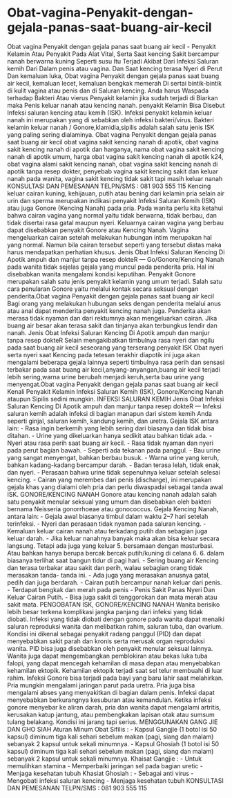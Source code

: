 # Obat-vagina-Penyakit-dengan-gejala-panas-saat-buang-air-kecil
Obat vagina Penyakit dengan gejala panas saat buang air kecil - Penyakit Kelamin Atau Penyakit Pada Alat Vital, Serta Saat kencing Sakit bercampur nanah berwarna kuning Seperti susu Itu Terjadi Akibat Dari Infeksi Saluran kemih Dari Dalam penis atau vagina. Dan Saat kencing terasa Nyeri di Perut Dan kemaluan luka, Obat vagina Penyakit dengan gejala panas saat buang air kecil, kemaluan lecet, kemaluan bengkak memerah Di sertai bintik-bintik di kulit vagina atau penis dan di Saluran kencing. Anda harus Waspada terhadap Bakteri Atau vierus Penyakit kelamin jika sudah terjadi di Biarkan maka Penis keluar nanah atau kencing nanah. penyakit Kelamin Bisa Disebut Infeksi saluran kencing atau kemih (ISK). Infeksi penyakit kelamin keluar nanah ini merupakan yang di sebabkan oleh infeksi bakteri/virus. Bakteri kelamin keluar nanah / Gonore,klamidia,sipilis adalah salah satu jenis ISK yang paling sering dialaminya.  Obat vagina Penyakit dengan gejala panas saat buang air kecil  obat vagina sakit kencing nanah di apotik, obat vagina sakit kencing nanah di apotik dan harganya, nama obat vagina sakit kencing nanah di apotik umum, harga obat vagina sakit kencing nanah di apotik k24, obat vagina alami sakit kencing nanah, obat vagina sakit kencing nanah di apotik tanpa resep dokter, penyebab vagina sakit kencing sakit dan keluar nanah pada wanita, vagina sakit kencing tidak sakit tapi masih keluar nanah   KONSULTASI DAN PEMESANAN TELPN/SMS : 081 903 555 115   Kencing keluar cairan kuning, kehijauan, putih atau bening dari kelamin pria selain air urin dan sperma merupakan indikasi penyakit Infeksi Saluran Kemih (ISK) atau juga Gonore (Kencing Nanah) pada pria. Pada wanita perlu kita ketahui bahwa cairan vagina yang normal yaitu tidak berwarna, tidak berbau, dan tidak disertai rasa gatal maupun nyeri. Keluarnya cairan vagina yang berbau dapat disebabkan penyakit Gonore atau Kencing Nanah. Vagina mengeluarkan cairan setelah melakukan hubungan intim merupakan hal yang normal. Namun bila cairan tersebut seperti yang tersebut diatas maka harus mendapatkan perhatian khusus.  Jenis Obat Infeksi Saluran Kencing Di Apotik ampuh dan manjur tanpa resep dokteR — Go/Gonore/Kencing Nanah pada wanita tidak sejelas gejala yang muncul pada penderita pria. Hal ini disebabkan wanita mengalami kondisi keputihan. Penyakit Gonore merupakan salah satu jenis penyakit kelamin yang umum terjadi. Salah satu cara penularan Gonore yaitu melalui kontak secara seksual dengan penderita.Obat vagina Penyakit dengan gejala panas saat buang air kecil  Bagi orang yang melakukan hubungan seks dengan penderita melalui anus atau anal dapat menderita penyakit kencing nanah juga. Penderita akan merasa tidak nyaman dan dari rektumnya akan mengeluarkan cairan. Jika buang air besar akan terasa sakit dan tinjanya akan terbungkus lendir dan nanah. Jenis Obat Infeksi Saluran Kencing Di Apotik ampuh dan manjur tanpa resep dokteR Selain mengakibatkan timbulnya rasa nyeri dan ngilu pada saat buang air kecil seseorang yang terserang penyakit ISK Obat nyeri serta nyeri saat Kencing pada tetesan terakhir diapotik ini juga akan mengalami beberapa gejala lainnya seperti timbulnya rasa perih dan sensasi terbakar pada saat buang air kecil,anyang-anyangan,buang air kecil terjadi lebih sering,warna urine berubah menjadi keruh,serta bau urine yang menyengat.Obat vagina Penyakit dengan gejala panas saat buang air kecil Kenali Penyakit Kelamin Infeksi Saluran Kemih (ISK), Gonore/Kencing Nanah ataupun Sipilis sedini mungkin.   INFEKSI SALURAN KEMIH  Jenis Obat Infeksi Saluran Kencing Di Apotik ampuh dan manjur tanpa resep dokteR — Infeksi saluran kemih adalah infeksi di bagian manapun dari sistem kemih Anda seperti ginjal, saluran kemih, kandung kemih, dan uretra.   Gejala ISK antara lain:  - Rasa ingin berkemih yang lebih sering dari biasanya dan tidak bisa ditahan. - Urine yang dikeluarkan hanya sedikit atau bahkan tidak ada. - Nyeri atau rasa perih saat buang air kecil. - Rasa tidak nyaman dan nyeri pada perut bagian bawah. - Seperti ada tekanan pada panggul. - Bau urine yang sangat menyengat, bahkan berbau busuk. - Warna urine yang keruh, bahkan kadang-kadang bercampur darah. - Badan terasa lelah, tidak enak, dan nyeri. - Perasaan bahwa urine tidak sepenuhnya keluar setelah selesai kencing. - Cairan yang merembes dari penis (discharge), ini merupakan gejala khas yang dialami oleh pria dan perlu diwaspadai sebagai tanda awal ISK.   GONORE/KENCING NANAH  Gonore atau kencing nanah adalah salah satu penyakit menular seksual yang umum dan disebabkan oleh bakteri bernama Neisseria gonorrhoeae atau gonococcus. Gejala Kencing Nanah, antara lain: - Gejala awal biasanya timbul dalam waktu 2–7 hari setelah terinfeksi. - Nyeri dan perasaan tidak nyaman pada saluran kencing. - Kemaluan keluar cairan nanah atau terkadang putih dan sebagian juga keluar darah. - Jika keluar nanahnya banyak maka akan bisa keluar secara langsung. Tetapi ada juga yang keluar 5. bersamaan dengan masturbasi. Atau bahkan hanya berupa bercak bercak putih/kuning di celana 6. 6. dalam biasanya terlihat saat bangun tidur di pagi hari. - Sering buang air Kencing dan terasa terbakar atau sakit dan perih, walau sebagian orang tidak merasakan tanda- tanda ini. - Ada juga yang merasakan anusnya gatal, pedih dan juga berdarah. - Cairan putih bercampur nanah keluar dari penis. - Terdapat bengkak dan merah pada penis - Penis Sakit Panas Nyeri Dan Keluar Cairan Putih. - Bisa juga sakit di tenggorokan dan mata merah atau sakit mata.     PENGOBATAN ISK, GONORE/KENCING NANAH  Wanita berisiko lebih besar terkena komplikasi jangka panjang dari infeksi yang tidak diobati. Infeksi yang tidak diobati dengan gonore pada wanita dapat menaiki saluran reproduksi wanita dan melibatkan rahim, saluran tuba, dan ovarium. Kondisi ini dikenal sebagai penyakit radang panggul (PID) dan dapat menyebabkan sakit parah dan kronis serta merusak organ reproduksi wanita. PID bisa juga disebabkan oleh penyakit menular seksual lainnya.  Wanita juga dapat mengembangkan pemblokiran atau bekas luka tuba falopi, yang dapat mencegah kehamilan di masa depan atau menyebabkan kehamilan ektopik. Kehamilan ektopik terjadi saat sel telur membuahi di luar rahim. Infeksi Gonore bisa terjadi pada bayi yang baru lahir saat melahirkan.   Pria mungkin mengalami jaringan parut pada uretra. Pria juga bisa mengalami abses yang menyakitkan di bagian dalam penis. Infeksi dapat menyebabkan berkurangnya kesuburan atau kemandulan. Ketika infeksi gonore menyebar ke aliran darah, pria dan wanita dapat mengalami artritis, kerusakan katup jantung, atau pembengkakan lapisan otak atau sumsum tulang belakang. Kondisi ini jarang tapi serius.  MENGGUNAKAN GANG JIE DAN GHO SIAH     Aturan Minum Obat Sifilis :  - Kapsul Gangjie (1 botol isi 50 kapsul) diminum tiga kali sehari sebelum makan (pagi, siang dan malam) sebanyak 2 kapsul untuk sekali minumnya. - Kapsul Ghosiah (1 botol isi 50 kapsul) diminum tiga kali sehari sebelum makan (pagi, siang dan malam) sebanyak 2 kapsul untuk sekali minumnya.  Khaisat Gangjie :  - Untuk memulihkan stamina - Memperbaiki jaringan sel pada bagian uretic - Menjaga kesehatan tubuh  Khasiat Ghosiah : - Sebagai anti virus - Mengobati infeksi saluran kencing - Menjaga kesehatan tubuh  KONSULTASI DAN PEMESANAN TELPN/SMS : 081 903 555 115
